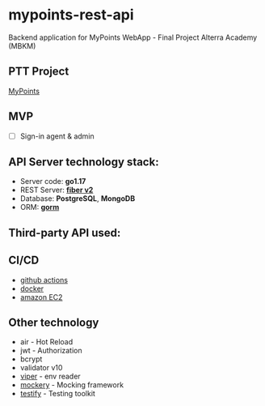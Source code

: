 # mypoints-rest-api
Backend application for MyPoints WebApp - Final Project Alterra Academy (MBKM)

## PTT Project

[MyPoints]()

## MVP

- [ ] Sign-in agent & admin

## API Server technology stack:

- Server code: **go1.17**
- REST Server: [**fiber v2**](https://docs.gofiber.io/)
- Database: **PostgreSQL**, **MongoDB**
- ORM: [**gorm**](https://gorm.io/docs/)

## Third-party API used:


## CI/CD

- [github actions](https://github.com/features/actions)
- [docker](https://www.docker.com/)
- [amazon EC2](https://aws.amazon.com/ec2/?ec2-whats-new.sort-by=item.additionalFields.postDateTime&ec2-whats-new.sort-order=desc)

## Other technology

- air - Hot Reload
- jwt - Authorization
- bcrypt
- validator v10
- [viper](https://github.com/spf13/viper) - env reader
- [mockery](https://github.com/vektra/mockery) - Mocking framework
- [testify](https://github.com/stretchr/testify) - Testing toolkit